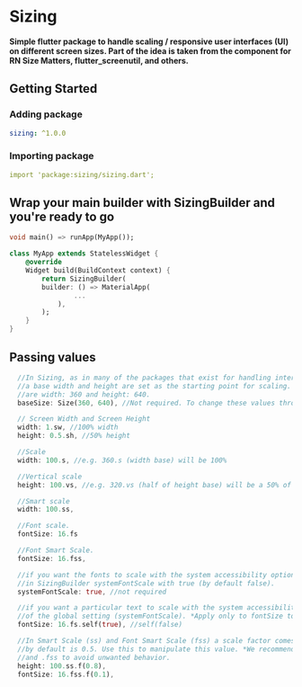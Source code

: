 # Sizing

**Simple flutter package to handle scaling / responsive user interfaces (UI) on different screen
sizes. Part of the idea is taken from the component for RN Size Matters, flutter_screenutil,
and others.**

## Getting Started

### Adding package

```yaml
sizing: ^1.0.0
```

### Importing package

```yaml
import 'package:sizing/sizing.dart';
```

## Wrap your main builder with SizingBuilder and you're ready to go

```dart
void main() => runApp(MyApp());

class MyApp extends StatelessWidget {
    @override
    Widget build(BuildContext context) {
        return SizingBuilder(
        builder: () => MaterialApp(
                ...
            ),
        );
    }
}
```

## Passing values

```dart
  //In Sizing, as in many of the packages that exist for handling interface scaling (responsive),
  //a base width and height are set as the starting point for scaling. In Sizing these base values
  //are width: 360 and height: 640.
  baseSize: Size(360, 640), //Not required. To change these values through SizingBuilder

  // Screen Width and Screen Height
  width: 1.sw, //100% width
  height: 0.5.sh, //50% height

  //Scale
  width: 100.s, //e.g. 360.s (width base) will be 100%

  //Vertical scale
  height: 100.vs, //e.g. 320.vs (half of height base) will be a 50% of height

  //Smart scale
  width: 100.ss,

  //Font scale.
  fontSize: 16.fs

  //Font Smart Scale.
  fontSize: 16.fss,

  //if you want the fonts to scale with the system accessibility option (Android / IOs) define
  //in SizingBuilder systemFontScale with true (by default false).
  systemFontScale: true, //not required

  //if you want a particular text to scale with the system accessibility option regardless
  //of the global setting (systemFontScale). *Apply only to fontSize to avoid unwanted behaviors.
  fontSize: 16.fs.self(true), //self(false)

  //In Smart Scale (ss) and Font Smart Scale (fss) a scale factor comes into play, this factor
  //by default is 0.5. Use this to manipulate this value. *We recommend only applying to .ss
  //and .fss to avoid unwanted behavior.
  height: 100.ss.f(0.8),
  fontSize: 16.fss.f(0.1),
```